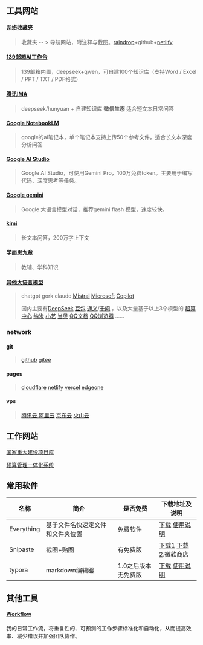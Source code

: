 

## 工具网站

#### [网络收藏夹](https://bookmark.fanqiemiao.com/)

> 收藏夹 -- > 导航网站，附注释与截图。[raindrop](https://app.raindrop.io/my/0)+github+[netlify](https://shoucangjia.netlify.app/)

#### [139邮箱AI工作台](https://appmail.mail.10086.cn/m7/index.html)

> 139邮箱内置，deepseek+qwen，可自建100个知识库（支持Word / Excel / PPT / TXT / PDF格式）

#### [腾讯IMA](https://ima.qq.com/)

> deepseek/hunyuan + 自建知识库 **微信生态** 适合短文本日常问答

#### [Google NotebookLM](https://notebooklm.google.com/)

> google的ai笔记本，单个笔记本支持上传50个参考文件，适合长文本深度分析问答

#### [Google AI Studio](https://aistudio.google.com/prompts/new_chat)

> Google AI Studio，可使用Gemini Pro，100万免费token。主要用于编写代码、深度思考等任务。


#### [Google gemini](https://gemini.google.com/app?hl=zh-cn)

> Google 大语言模型对话，推荐gemini flash 模型，速度较快。

#### [kimi](https://www.kimi.com/)

> 长文本问答，200万字上下文

#### [学而思九章](https://playground.xes1v1.cn/MathGPT)

> 教辅、学科知识

#### [其他大语言模型](https://ai-bot.cn/favorites/ai-chatbots/)

> chatgpt gork claude [Mistral](https://chat.mistral.ai/chat) [Microsoft](https://copilot.cloud.microsoft/) [Copilot](https://m365.cloud.microsoft/search/?auth=2)  
>
>  国内主要有[DeepSeek](https://chat.deepseek.com/) [豆包](https://www.doubao.com/chat/)  [通义](https://www.tongyi.com/)/[千问](https://chat.qwen.ai/) ，以及大量基于以上3个模型的  [超算中心](https://www.scnet.cn/ui/chatbot/)  [纳米](https://bot.n.cn/)  [小艺](https://xiaoyi.huawei.com/chat/) [当贝](https://ai.dangbei.com/chat)   [QQ文档](https://docs.qq.com/ai)  [QQ浏览器](https://aisearch.qq.com/) …… 

### network

#### git

> [github](https://github.com/) 	[gitee](https://gitee.com/3g/projects)

#### pages

> [cloudflare](https://dash.cloudflare.com/)	 [netlify](https://app.netlify.com/) 	 [vercel](https://vercel.com/) 	[edgeone](https://console.tencentcloud.com/edgeone/pages)

#### vps

> [腾讯云 ](https://cloud.tencent.com/) 	[阿里云](https://cn.aliyun.com/) 	[京东云](https://console.jdcloud.com/) 	[火山云](https://www.volcengine.com/)




## 工作网站

[国家重大建设项目库](https://kpp.ndrc.gov.cn/account/signin)



[预算管理一体化系统](http://119.36.213.20:28372/auth/loginUser.html)



## 常用软件

| 名称       | 简介                             | 是否免费            | 下载地址及说明                                               |
| ---------- | -------------------------------- | ------------------- | ------------------------------------------------------------ |
| Everything | 基于文件名快速定文件和文件夹位置 | 免费软件            | [下载](https://www.voidtools.com/zh-cn/downloads/)  [使用说明](https://www.voidtools.com/zh-cn/faq/) |
| Snipaste   | 截图+贴图                        | 有免费版            | [下载1](https://zh.snipaste.com/) [下载2](https://apps.microsoft.com/detail/9p1wxpkb68kx?hl=zh-CN&gl=CN).微软商店 |
| typora     | markdown编辑器                   | 1.0之后版本无免费版 | [下载](https://typora.io/#feature) [使用说明](typora.html)   |

## 其他工具

#### [Workflow](https://bookmark.fanqiemiao.com/blog)

我的日常工作流，将重复性的、可预测的工作步骤标准化和自动化，从而提高效率、减少错误并加强团队协作。